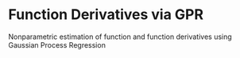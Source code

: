 # Function Derivatives via GPR 
Nonparametric estimation of function and function derivatives using Gaussian Process Regression 
